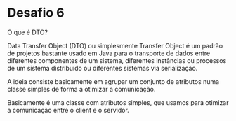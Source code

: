 # Desafio 6

O que é DTO?

Data Transfer Object (DTO) ou simplesmente Transfer Object é um padrão de projetos bastante usado em Java para o transporte de dados entre diferentes componentes de um sistema, diferentes instâncias ou processos de um sistema distribuído ou diferentes sistemas via serialização.

A ideia consiste basicamente em agrupar um conjunto de atributos numa classe simples de forma a otimizar a comunicação.

Basicamente é uma classe com atributos simples, que usamos para otimizar a comunicação entre o client e o servidor.